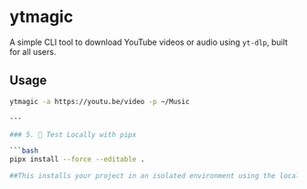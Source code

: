 # ytmagic

A simple CLI tool to download YouTube videos or audio using `yt-dlp`, built for all users.

## Usage

````bash
ytmagic -a https://youtu.be/video -p ~/Music

---

### 5. 🧪 Test Locally with pipx

```bash
pipx install --force --editable .

##This installs your project in an isolated environment using the local directory. If it works, your ytmagic CLI is now usable anywhere.
````
